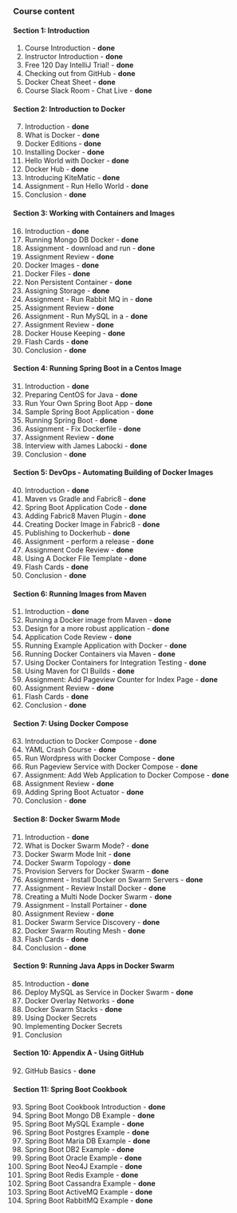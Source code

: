 ### Course content
#### Section 1: Introduction
1. Course Introduction - **done**
2. Instructor Introduction - **done**
3. Free 120 Day IntelliJ Trial! - **done**
4. Checking out from GitHub - **done**
5. Docker Cheat Sheet - **done**
6. Course Slack Room - Chat Live - **done**
#### Section 2: Introduction to Docker
7. Introduction - **done**
8. What is Docker - **done**
9. Docker Editions - **done**
10. Installing Docker - **done**
11. Hello World with Docker - **done**
12. Docker Hub - **done**
13. Introducing KiteMatic - **done**
14. Assignment - Run Hello World - **done**
15. Conclusion - **done**
#### Section 3: Working with Containers and Images
16. Introduction - **done**
17. Running Mongo DB Docker - **done**
18. Assignment - download and run - **done**
19. Assignment Review - **done**
20. Docker Images - **done**
21. Docker Files - **done**
22. Non Persistent Container - **done**
23. Assigning Storage - **done**
24. Assignment - Run Rabbit MQ in - **done**
25. Assignment Review - **done**
26. Assignment - Run MySQL in a - **done**
27. Assignment Review - **done**
28. Docker House Keeping - **done**
29. Flash Cards - **done**
30. Conclusion - **done**
#### Section 4: Running Spring Boot in a Centos Image
31. Introduction - **done**
32. Preparing CentOS for Java - **done**
33. Run Your Own Spring Boot App - **done**
34. Sample Spring Boot Application - **done**
35. Running Spring Boot - **done**
36. Assignment - Fix Dockerfile - **done**
37. Assignment Review - **done**
38. Interview with James Labocki - **done**
39. Conclusion - **done**
#### Section 5: DevOps - Automating Building of Docker Images
40. Introduction - **done**
41. Maven vs Gradle and Fabric8 - **done**
42. Spring Boot Application Code - **done**
43. Adding Fabric8 Maven Plugin - **done**
44. Creating Docker Image in Fabric8 - **done**
45. Publishing to Dockerhub - **done**
46. Assignment - perform a release - **done**
47. Assignment Code Review - **done**
48. Using A Docker File Template - **done**
49. Flash Cards - **done**
50. Conclusion - **done**
#### Section 6: Running Images from Maven
51. Introduction - **done**
52. Running a Docker image from Maven - **done**
53. Design for a more robust application - **done**
54. Application Code Review - **done**
55. Running Example Application with Docker - **done**
56. Running Docker Containers via Maven - **done**
57. Using Docker Containers for Integration Testing - **done**
58. Using Maven for CI Builds - **done**
59. Assignment: Add Pageview Counter for Index Page - **done**
60. Assignment Review - **done**
61. Flash Cards - **done**
62. Conclusion - **done**
#### Section 7: Using Docker Compose
63. Introduction to Docker Compose - **done**
64. YAML Crash Course - **done**
65. Run Wordpress with Docker Compose - **done**
66. Run Pageview Service with Docker Compose - **done**
67. Assignment: Add Web Application to Docker Compose - **done**
68. Assignment Review - **done**
69. Adding Spring Boot Actuator - **done**
70. Conclusion - **done**
#### Section 8: Docker Swarm Mode
71. Introduction - **done**
72. What is Docker Swarm Mode? - **done**
73. Docker Swarm Mode Init - **done**
74. Docker Swarm Topology - **done**
75. Provision Servers for Docker Swarm - **done**
76. Assignment - Install Docker on Swarm Servers - **done**
77. Assignment - Review Install Docker - **done**
78. Creating a Multi Node Docker Swarm - **done**
79. Assignment - Install Portainer - **done**
80. Assignment Review - **done**
81. Docker Swarm Service Discovery - **done**
82. Docker Swarm Routing Mesh - **done**
83. Flash Cards - **done**
84. Conclusion - **done**
#### Section 9: Running Java Apps in Docker Swarm
85. Introduction - **done**
86. Deploy MySQL as Service in Docker Swarm - **done**
87. Docker Overlay Networks - **done**
88. Docker Swarm Stacks - **done**
89. Using Docker Secrets
90. Implementing Docker Secrets
91. Conclusion
#### Section 10: Appendix A - Using GitHub
92. GitHub Basics - **done**
#### Section 11: Spring Boot Cookbook
93. Spring Boot Cookbook Introduction - **done**
94. Spring Boot Mongo DB Example - **done**
95. Spring Boot MySQL Example - **done**
96. Spring Boot Postgres Example - **done**
97. Spring Boot Maria DB Example - **done**
98. Spring Boot DB2 Example - **done**
99. Spring Boot Oracle Example - **done**
100. Spring Boot Neo4J Example - **done**
101. Spring Boot Redis Example - **done**
102. Spring Boot Cassandra Example - **done**
103. Spring Boot ActiveMQ Example - **done**
104. Spring Boot RabbitMQ Example - **done**